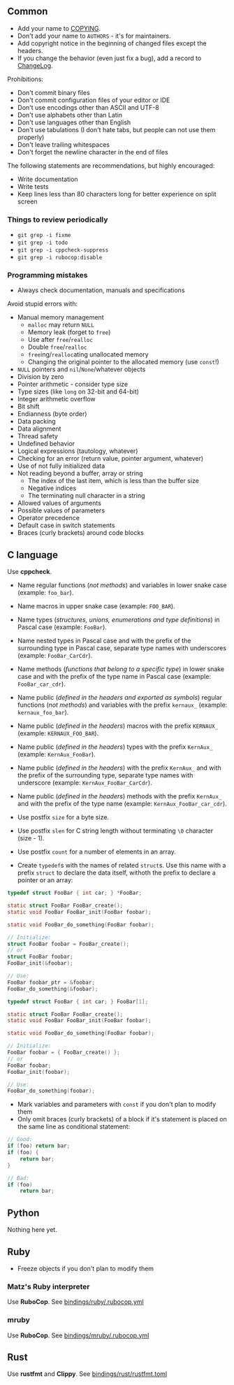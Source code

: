 Common
------

* Add your name to [COPYING](/COPYING).
* Don't add your name to `AUTHORS` - it's for maintainers.
* Add copyright notice in the beginning of changed files except the headers.
* If you change the behavior (even just fix a bug), add a record
  to [ChangeLog](/ChangeLog).

Prohibitions:

* Don't commit binary files
* Don't commit configuration files of your editor or IDE
* Don't use encodings other than ASCII and UTF-8
* Don't use alphabets other than Latin
* Don't use languages other than English
* Don't use tabulations (I don't hate tabs, but people can not use them
  properly)
* Don't leave trailing whitespaces
* Don't forget the newline character in the end of files

The following statements are recommendations, but highly encouraged:

* Write documentation
* Write tests
* Keep lines less than 80 characters long for better experience on split screen

### Things to review periodically

* `git grep -i fixme`
* `git grep -i todo`
* `git grep -i cppcheck-suppress`
* `git grep -i rubocop:disable`

### Programming mistakes

* Always check documentation, manuals and specifications

Avoid stupid errors with:

* Manual memory management
  * `malloc` may return `NULL`
  * Memory leak (forget to `free`)
  * Use after `free`/`realloc`
  * Double `free`/`realloc`
  * `free`ing/`realloc`ating unallocated memory
  * Changing the original pointer to the allocated memory (use `const`!)
* `NULL` pointers and `nil`/`None`/whatever objects
* Division by zero
* Pointer arithmetic - consider type size
* Type sizes (like `long` on 32-bit and 64-bit)
* Integer arithmetic overflow
* Bit shift
* Endianness (byte order)
* Data packing
* Data alignment
* Thread safety
* Undefined behavior
* Logical expressions (tautology, whatever)
* Checking for an error (return value, pointer argument, whatever)
* Use of not fully initialized data
* Not reading beyond a buffer, array or string
  * The index of the last item, which is less than the buffer size
  * Negative indices
  * The terminating null character in a string
* Allowed values of arguments
* Possible values of parameters
* Operator precedence
* Default case in switch statements
* Braces (curly brackets) around code blocks



C language
----------

Use **cppcheck**.

* Name regular functions (*not methods*) and variables in lower snake case
  (example: `foo_bar`).
* Name macros in upper snake case (example: `FOO_BAR`).
* Name types (*structures, unions, enumerations and type definitions*) in Pascal
  case (example: `FooBar`).
* Name nested types in Pascal case and with the prefix of the surrounding type
  in Pascal case, separate type names with underscores (example:
  `FooBar_CarCdr`).
* Name methods (*functions that belong to a specific type*) in lower snake case
  and with the prefix of the type name in Pascal case (example:
  `FooBar_car_cdr`).

* Name public (*defined in the headers and exported as symbols*) regular
  functions (*not methods*) and variables with the prefix `kernaux_` (example:
  `kernaux_foo_bar`).
* Name public (*defined in the headers*) macros with the prefix `KERNAUX_`
  (example: `KERNAUX_FOO_BAR`).
* Name public (*defined in the headers*) types with the prefix `KernAux_`
  (example: `KernAux_FooBar`).
* Name public (*defined in the headers*) with the prefix `KernAux_` and with the
  prefix of the surrounding type, separate type names with underscore (example:
  `KernAux_FooBar_CarCdr`).
* Name public (*defined in the headers*) methods with the prefix `KernAux_` and
  with the prefix of the type name (example: `KernAux_FooBar_car_cdr`).

* Use postfix `size` for a byte size.
* Use postfix `slen` for C string length without terminating `\0` character
  (size - 1).
* Use postfix `count` for a number of elements in an array.

* Create `typedef`s with the names of related `struct`s. Use this name with a
  prefix `struct` to declare the data itself, withoth the prefix to declare
  a pointer or an array:

```c
typedef struct FooBar { int car; } *FooBar;

static struct FooBar FooBar_create();
static void FooBar FooBar_init(FooBar foobar);

static void FooBar_do_something(FooBar foobar);

// Initialize:
struct FooBar foobar = FooBar_create();
// or
struct FooBar foobar;
FooBar_init(&foobar);

// Use:
FooBar foobar_ptr = &foobar;
FooBar_do_something(&foobar);
```

```c
typedef struct FooBar { int car; } FooBar[1];

static struct FooBar FooBar_create();
static void FooBar FooBar_init(FooBar foobar);

static void FooBar_do_something(FooBar foobar);

// Initialize:
FooBar foobar = { FooBar_create() };
// or
FooBar foobar;
FooBar_init(foobar);

// Use:
FooBar_do_something(foobar);
```

* Mark variables and parameters with `const` if you don't plan to modify them
* Only omit braces (curly brackets) of a block if it's statement is placed on
  the same line as conditional statement:

```c
// Good:
if (foo) return bar;
if (foo) {
    return bar;
}

// Bad:
if (foo)
    return bar;
```



Python
------

Nothing here yet.



Ruby
----

* Freeze objects if you don't plan to modify them

### Matz's Ruby interpreter

Use **RuboCop**. See [bindings/ruby/.rubocop.yml](/bindings/ruby/.rubocop.yml)

### mruby

Use **RuboCop**. See [bindings/mruby/.rubocop.yml](/bindings/mruby/.rubocop.yml)



Rust
----

Use **rustfmt** and **Clippy**.
See [bindings/rust/rustfmt.toml](/bindings/rust/rustfmt.toml)
